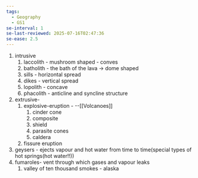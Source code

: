 ```yaml
---
tags:
  - Geography
  - GS1
se-interval: 1
se-last-reviewed: 2025-07-16T02:47:36
se-ease: 2.5
---
```

1. intrusive
	1. laccolith - mushroom shaped - conves
	2. batholith - the bath of the lava -> dome shaped
	3. sills - horizontal spread
	4. dikes - vertical spread
	5. lopolith - concave
	6. phacolith - anticline and syncline structure
2. extrusive- 
	1. explosive-eruption - --[[Volcanoes]]
		1. cinder cone
		2. composite
		3. shield
		4. parasite cones
		5. caldera
	2. fissure eruption
3. geysers - ejects vapour and hot water from time to time(special types of hot springs(hot water!!))
4. fumaroles- vent through which gases and vapour leaks 
	1. valley of ten thousand smokes - alaska